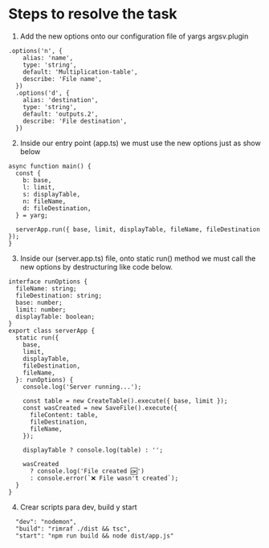 # Steps to resolve the task

1. Add the new options onto our configuration file of yargs argsv.plugin

```
.options('n', {
    alias: 'name',
    type: 'string',
    default: 'Multiplication-table',
    describe: 'File name',
  })
  .options('d', {
    alias: 'destination',
    type: 'string',
    default: 'outputs.2',
    describe: 'File destination',
  })
```

2. Inside our entry point (app.ts) we must use the new options just as show below

```
async function main() {
  const {
    b: base,
    l: limit,
    s: displayTable,
    n: fileName,
    d: fileDestination,
  } = yarg;

  serverApp.run({ base, limit, displayTable, fileName, fileDestination });
}
```

3. Inside our (server.app.ts) file, onto static run() method we must call the new options by destructuring like code below.

```
interface runOptions {
  fileName: string;
  fileDestination: string;
  base: number;
  limit: number;
  displayTable: boolean;
}
export class serverApp {
  static run({
    base,
    limit,
    displayTable,
    fileDestination,
    fileName,
  }: runOptions) {
    console.log('Server running...');

    const table = new CreateTable().execute({ base, limit });
    const wasCreated = new SaveFile().execute({
      fileContent: table,
      fileDestination,
      fileName,
    });

    displayTable ? console.log(table) : '';

    wasCreated
      ? console.log('File created 🆗')
      : console.error(`❌ File wasn't created`);
  }
}
```

4. Crear scripts para dev, build y start

```
  "dev": "nodemon",
  "build": "rimraf ./dist && tsc",
  "start": "npm run build && node dist/app.js"
```
